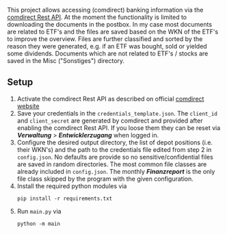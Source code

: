 This project allows accessing (comdirect) banking information via the [comdirect Rest API](https://www.comdirect.de/cms/kontakt-zugaenge-api.html).
At the moment the functionality is limited to downloading the documents in the postbox.
In my case most documents are related to ETF's and the files are saved based on the WKN of the ETF's to improve the overview.
Files are further classified and sorted by the reason they were generated, e.g. if an ETF was bought, sold or yielded some dividends.
Documents which are not related to ETF's / stocks are saved in the Misc ("Sonstiges") directory.


## Setup
1. Activate the comdirect Rest API as described on official [comdirect website](https://www.comdirect.de/cms/kontakt-zugaenge-api.html)
2. Save your credentials in the ```credentials_template.json```. The ```client_id``` and ```client_secret``` are generated by comdirect and provided after enabling the comdirect Rest API. If you loose them they can be reset via ***Verwaltung*** > ***Entwicklerzugang*** when logged in.
3. Configure the desired output directory, the list of depot positions (i.e. their WKN's) and the path to the credentials file edited from step 2 in ```config.json```. No defaults are provide so no sensitive/confidential files are saved in random directories.
The most common file classes are already included in ```config.json```. The monthly ***Finanzreport*** is the only file class skipped by the program with the given configuration.
4. Install the required python modules via
	```
	pip install -r requirements.txt
	```
5. Run ```main.py``` via
	```
	python -m main
	```
